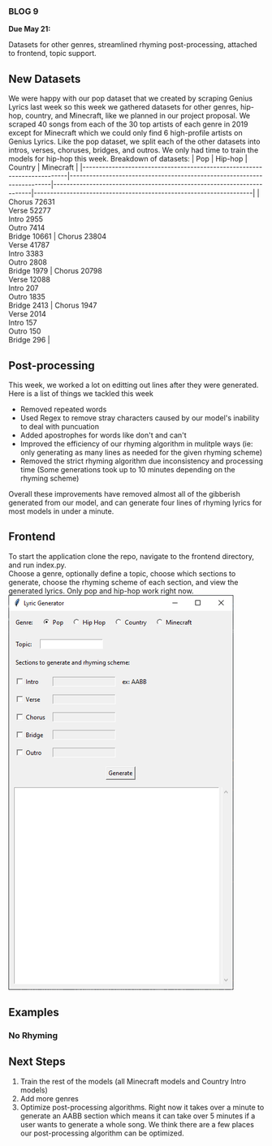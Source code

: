### BLOG 9 ###

**Due May 21:**   

Datasets for other genres, streamlined rhyming post-processing, attached to frontend, topic support.

## New Datasets ##
We were happy with our pop dataset that we created by scraping Genius Lyrics last week so this week we gathered datasets for other genres, hip-hop, country, and Minecraft, like we planned in our project proposal. We scraped 40 songs from each of the 30 top artists of each genre in 2019 except for Minecraft which we could only find 6 high-profile artists on Genius Lyrics. Like the pop dataset, we split each of the other datasets into intros, verses, choruses, bridges, and outros. We only had time to train the models for hip-hop this week.
Breakdown of datasets:
| Pop                                                                     | Hip-hop                                                                | Country                                                               | Minecraft                                                         |
|-------------------------------------------------------------------------|------------------------------------------------------------------------|-----------------------------------------------------------------------|-------------------------------------------------------------------|
| Chorus 72631<br>Verse 52277<br>Intro 2955<br>Outro 7414<br>Bridge 10661 | Chorus 23804<br>Verse 41787<br>Intro 3383<br>Outro 2808<br>Bridge 1979 | Chorus 20798<br>Verse 12088<br>Intro 207<br>Outro 1835<br>Bridge 2413 | Chorus 1947<br>Verse 2014<br>Intro 157<br>Outro 150<br>Bridge 296 |

## Post-processing ##
This week, we worked a lot on editting out lines after they were generated.  Here is a list of things we tackled this week
* Removed repeated words
* Used Regex to remove stray characters caused by our model's inability to deal with puncuation
* Added apostrophes for words like don't and can't
* Improved the efficiency of our rhyming algorithm in mulitple ways (ie: only generating as many lines as needed for the given rhyming scheme)
* Removed the strict rhyming algorithm due inconsistency and processing time (Some generations took up to 10 minutes depending on the rhyming scheme)

Overall these improvements have removed almost all of the gibberish generated from our model, and can generate four lines of rhyming lyrics for most models in under a minute.

## Frontend ##
To start the application clone the repo, navigate to the frontend directory, and run index.py.  
Choose a genre, optionally define a topic, choose which sections to generate, choose the rhyming scheme of each section, and view the generated lyrics. Only pop and hip-hop work right now.
![app](https://github.com/bfok123/Capstone-Project/blob/master/images/frontend.png)

## Examples ##

### No Rhyming ###


## Next Steps  ##
1. Train the rest of the models (all Minecraft models and Country Intro models)
2. Add more genres
3. Optimize post-processing algorithms. Right now it takes over a minute to generate an AABB section which means it can take over 5 minutes if a user wants to generate a whole song. We think there are a few places our post-processing algorithm can be optimized.
